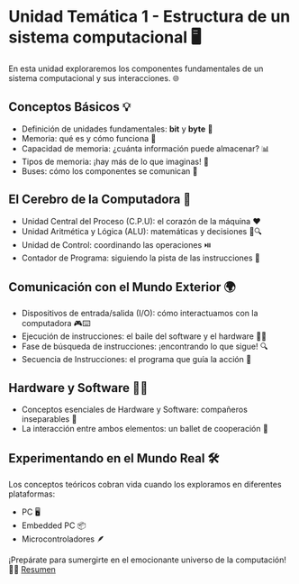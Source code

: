 # Unidad Temática 1 - Estructura de un sistema computacional 🖥️

En esta unidad exploraremos los componentes fundamentales de un sistema computacional y sus interacciones. 🌐

## Conceptos Básicos 💡

- Definición de unidades fundamentales: **bit** y **byte** 🧮
- Memoria: qué es y cómo funciona 🧠
- Capacidad de memoria: ¿cuánta información puede almacenar? 📊
- Tipos de memoria: ¡hay más de lo que imaginas! 💾
- Buses: cómo los componentes se comunican 🚌

## El Cerebro de la Computadora 🧠

- Unidad Central del Proceso (C.P.U): el corazón de la máquina ❤️
- Unidad Aritmética y Lógica (ALU): matemáticas y decisiones 🧮🔍
- Unidad de Control: coordinando las operaciones ⏯️
- Contador de Programa: siguiendo la pista de las instrucciones 📜

## Comunicación con el Mundo Exterior 🌍

- Dispositivos de entrada/salida (I/O): cómo interactuamos con la computadora 🎮⌨️
- Ejecución de instrucciones: el baile del software y el hardware 💃🕺
- Fase de búsqueda de instrucciones: ¡encontrando lo que sigue! 🔍
- Secuencia de Instrucciones: el programa que guía la acción 📝

## Hardware y Software 🤖💾

- Conceptos esenciales de Hardware y Software: compañeros inseparables 🤝
- La interacción entre ambos elementos: un ballet de cooperación 👥

## Experimentando en el Mundo Real 🛠️

Los conceptos teóricos cobran vida cuando los exploramos en diferentes plataformas:
- PC 🖥️
- Embedded PC 📦
- Microcontroladores 🪶

¡Prepárate para sumergirte en el emocionante universo de la computación! 🚀🔥
[Resumen](http://localhost:8080/Resumenes/info1.pdf)
